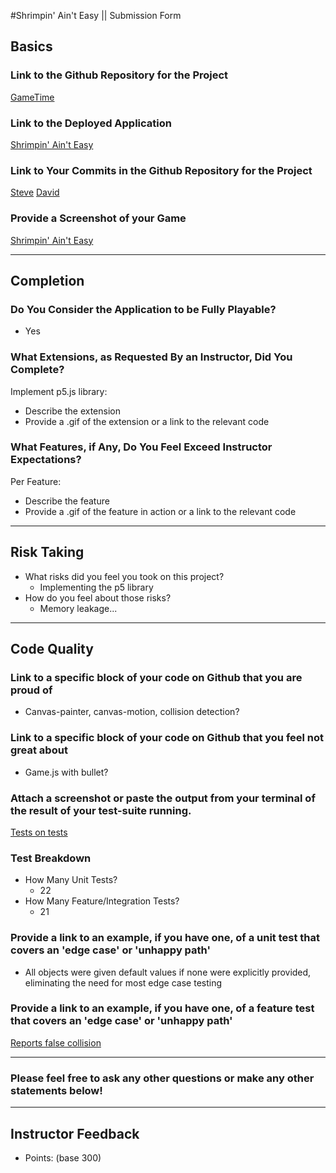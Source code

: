 #Shrimpin' Ain't Easy || Submission Form

## Basics

### Link to the Github Repository for the Project
[GameTime](https://github.com/stevepentler/GameTime)

### Link to the Deployed Application
[Shrimpin' Ain't Easy](http://stevepentler.github.io/GameTime/)

### Link to Your Commits in the Github Repository for the Project
[Steve](https://github.com/stevepentler/GameTime/commits?author=stevepentler)
[David](https://github.com/stevepentler/GameTime/commits?author=dastinnette)

### Provide a Screenshot of your Game
[Shrimpin' Ain't Easy](http://i.imgur.com/kDdYfDo.png?1)

---

## Completion

### Do You Consider the Application to be Fully Playable?
 - Yes

### What Extensions, as Requested By an Instructor, Did You Complete?
Implement p5.js library:
- Describe the extension
- Provide a .gif of the extension or a link to the relevant code

### What Features, if Any, Do You Feel Exceed Instructor Expectations?
Per Feature:
 - Describe the feature
 - Provide a .gif of the feature in action or a link to the relevant code

----

## Risk Taking
- What risks did you feel you took on this project?
  - Implementing the p5 library
- How do you feel about those risks?
  - Memory leakage...

----

## Code Quality

### Link to a specific block of your code on Github that you are proud of
- Canvas-painter, canvas-motion, collision detection?

### Link to a specific block of your code on Github that you feel not great about
- Game.js with bullet?

### Attach a screenshot or paste the output from your terminal of the result of your test-suite running.
[Tests on tests](http://i.imgur.com/sKnhN64.png?1)

### Test Breakdown
- How Many Unit Tests?
  - 22
- How Many Feature/Integration Tests?
  - 21

### Provide a link to an example, if you have one, of a unit test that covers an 'edge case' or 'unhappy path'
- All objects were given default values if none were explicitly provided, eliminating the need for most edge case testing
### Provide a link to an example, if you have one, of a feature test that covers an 'edge case' or 'unhappy path'
[Reports false collision](https://github.com/stevepentler/GameTime/blob/fd00c98af2c1b8caa89218856a58bc0323345fc7/test/collision-test.js#L95-L104)

-----

### Please feel free to ask any other questions or make any other statements below!

-----

## Instructor Feedback

- Points: (base 300)
